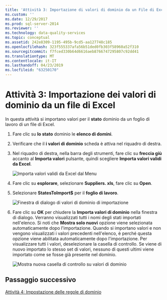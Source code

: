 ```yaml
---
title: 'Attività 3: Importazione di valori di dominio da un File di Excel | Microsoft Docs'
ms.custom: ''
ms.date: 12/29/2017
ms.prod: sql-server-2014
ms.reviewer: ''
ms.technology: data-quality-services
ms.topic: conceptual
ms.assetid: 242e8309-1195-495b-9cd5-aa127748c185
ms.openlocfilehash: 323f555337afa56b51ded0fb303f58960a52f310
ms.sourcegitcommit: f7fced330b64d6616aeb8766747295807c92dd41
ms.translationtype: MT
ms.contentlocale: it-IT
ms.lasthandoff: 04/23/2019
ms.locfileid: "63250170"
---
```

# <a name="task-3-importing-domain-values-from-an-excel-file"></a>Attività 3: Importazione dei valori di dominio da un file di Excel
  In questa attività si importano valori per il **stato** dominio da un foglio di lavoro di un file di Excel.  
  
1.  Fare clic su **lo stato** dominio le **elenco di domini**.  
  
2.  Verificare che il **i valori di dominio** scheda è attiva nel riquadro di destra.  
  
3.  Nel riquadro di destra, nella barra degli strumenti, fare clic su **freccia giù** accanto al **Importa valori** pulsante, quindi scegliere **Importa valori validi da Excel**.  
  
     ![Importa valori validi da Excel dal Menu](../../2014/tutorials/media/et-importingdomainvaluesfromanexcelfile-01.jpg "Importa valori validi dal Menu di Excel")  
  
4.  Fare clic su **esplorare**, selezionare **Suppliers. xls**, fare clic su **Open**.  
  
5.  Selezionare **StatesToImport$** per il **foglio di lavoro**.  
  
     ![Finestra di dialogo di valori di dominio di importazione](../../2014/tutorials/media/et-importingdomainvaluesfromanexcelfile-02.jpg "Importa dominio i valori nella finestra di dialogo")  
  
6.  Fare clic su **OK** per chiudere la **Importa valori di dominio** nella finestra di dialogo. Verranno visualizzati tutti i nomi degli stati importati nell'elenco. Si noti che **Mostra solo nuovi** opzione viene selezionata automaticamente dopo l'importazione. Quando si importano valori e non vengono visualizzati i valori precedenti nell'elenco, è perché questa opzione viene abilitata automaticamente dopo l'importazione. Per visualizzare tutti i valori, deselezionare la casella di controllo. Se viene di nuovo importato lo stesso set di valori, nessuno di questi ultimi viene importato come se fosse già presente nel dominio.  
  
     ![Mostra nuova casella di controllo su valori di dominio](../../2014/tutorials/media/et-importingdomainvaluesfromanexcelfile-03.jpg "Mostra nuova casella di controllo su valori di dominio")  
  
## <a name="next-step"></a>Passaggio successivo  
 [Attività 4: Impostazione delle regole di dominio](../../2014/tutorials/task-4-setting-domain-rules.md)  
  
  
